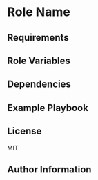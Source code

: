 Role Name
=========


Requirements
------------


Role Variables
--------------


Dependencies
------------


Example Playbook
----------------

License
-------

MIT

Author Information
------------------

